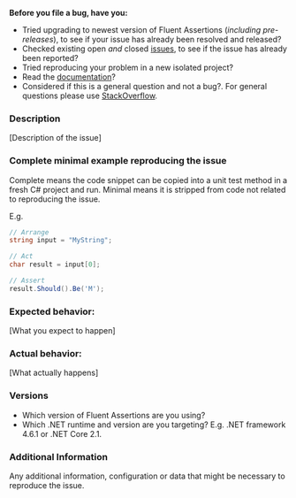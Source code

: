 **Before you file a bug, have you:**

* Tried upgrading to newest version of Fluent Assertions (_including pre-releases_), to see if your issue has already been resolved and released?
* Checked existing open *and* closed [issues](https://github.com/fluentassertions/fluentassertions/issues?utf8=%E2%9C%93&q=is%3Aissue), to see if the issue has already been reported?
* Tried reproducing your problem in a new isolated project?
* Read the [documentation](https://fluentassertions.com/introduction/)?
* Considered if this is a general question and not a bug?. For general questions please use [StackOverflow](https://stackoverflow.com/questions/tagged/fluent-assertions?mixed=1).

### Description

[Description of the issue]

### Complete minimal example reproducing the issue

Complete means the code snippet can be copied into a unit test method in a fresh C# project and run.
Minimal means it is stripped from code not related to reproducing the issue.

E.g.

```csharp
// Arrange
string input = "MyString";

// Act
char result = input[0];

// Assert
result.Should().Be('M');
```

### Expected behavior:

[What you expect to happen]

### Actual behavior:

[What actually happens]

### Versions

* Which version of Fluent Assertions are you using?
* Which .NET runtime and version are you targeting? E.g. .NET framework 4.6.1 or .NET Core 2.1.

### Additional Information

Any additional information, configuration or data that might be necessary to reproduce the issue.
